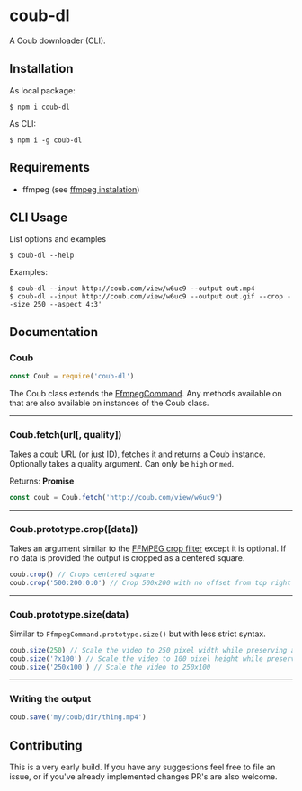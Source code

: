 # coub-dl

A Coub downloader (CLI).

## Installation

As local package:

```
$ npm i coub-dl
```

As CLI:

```
$ npm i -g coub-dl
```

## Requirements

* ffmpeg (see [ffmpeg instalation](https://github.com/adaptlearning/adapt_authoring/wiki/Installing-FFmpeg))

## CLI Usage

List options and examples

```
$ coub-dl --help
```

Examples:

```
$ coub-dl --input http://coub.com/view/w6uc9 --output out.mp4
$ coub-dl --input http://coub.com/view/w6uc9 --output out.gif --crop --size 250 --aspect 4:3'
```

## Documentation

### Coub

```js
const Coub = require('coub-dl')
```

The Coub class extends the [FfmpegCommand](https://github.com/fluent-ffmpeg/node-fluent-ffmpeg).
Any methods available on that are also available on instances of the Coub class.

---

### Coub.fetch(url[, quality])

Takes a coub URL (or just ID), fetches it and returns a Coub instance.
Optionally takes a quality argument. Can only be `high` or `med`.

Returns: **Promise<Coub>**

```js
const coub = Coub.fetch('http://coub.com/view/w6uc9')
```

---

### Coub.prototype.crop([data])

Takes an argument similar to the [FFMPEG crop filter](http://www.bugcodemaster.com/article/crop-video-using-ffmpeg) except it is optional.
If no data is provided the output is cropped as a centered square.

```js
coub.crop() // Crops centered square
coub.crop('500:200:0:0') // Crop 500x200 with no offset from top right
```

---

### Coub.prototype.size(data)

Similar to `FfmpegCommand.prototype.size()` but with less strict syntax.

```js
coub.size(250) // Scale the video to 250 pixel width while preserving aspect ratio
coub.size('?x100') // Scale the video to 100 pixel height while preserving aspect ratio
coub.size('250x100') // Scale the video to 250x100
```

---

### Writing the output

```js
coub.save('my/coub/dir/thing.mp4')
```

## Contributing

This is a very early build.
If you have any suggestions feel free to file an issue, or if you've already implemented changes PR's are also welcome.
